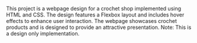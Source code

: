This project is a webpage design for a crochet shop implemented using HTML and CSS. The design features a Flexbox layout and includes hover effects to enhance user interaction. The webpage showcases crochet products and is designed to provide an attractive presentation.
Note: This is a design only implementation.
